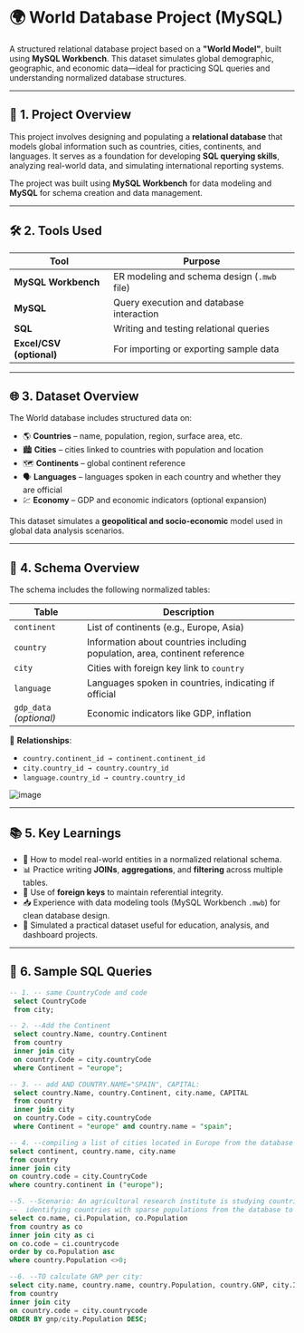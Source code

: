 # 🌍 World Database Project (MySQL)

A structured relational database project based on a **"World Model"**, built using **MySQL Workbench**. This dataset simulates global demographic, geographic, and economic data—ideal for practicing SQL queries and understanding normalized database structures.

---

## 📌 1. Project Overview

This project involves designing and populating a **relational database** that models global information such as countries, cities, continents, and languages. It serves as a foundation for developing **SQL querying skills**, analyzing real-world data, and simulating international reporting systems.

The project was built using **MySQL Workbench** for data modeling and **MySQL** for schema creation and data management.

---

## 🛠 2. Tools Used

| Tool               | Purpose                                      |
|--------------------|----------------------------------------------|
| **MySQL Workbench**| ER modeling and schema design (`.mwb` file)  |
| **MySQL**          | Query execution and database interaction     |
| **SQL**            | Writing and testing relational queries       |
| **Excel/CSV (optional)** | For importing or exporting sample data     |

---

## 🌐 3. Dataset Overview

The World database includes structured data on:

- 🌎 **Countries** – name, population, region, surface area, etc.
- 🏙️ **Cities** – cities linked to countries with population and location
- 🗺️ **Continents** – global continent reference
- 🗣️ **Languages** – languages spoken in each country and whether they are official
- 💹 **Economy** – GDP and economic indicators (optional expansion)

This dataset simulates a **geopolitical and socio-economic** model used in global data analysis scenarios.

---

## 🧱 4. Schema Overview

The schema includes the following normalized tables:

| Table         | Description                                           |
|---------------|-------------------------------------------------------|
| `continent`   | List of continents (e.g., Europe, Asia)              |
| `country`     | Information about countries including population, area, continent reference |
| `city`        | Cities with foreign key link to `country`            |
| `language`    | Languages spoken in countries, indicating if official |
| `gdp_data` *(optional)* | Economic indicators like GDP, inflation     |

🔗 **Relationships**:
- `country.continent_id → continent.continent_id`
- `city.country_id → country.country_id`
- `language.country_id → country.country_id`

![image](https://github.com/user-attachments/assets/4b4a09cb-cad2-496f-906f-9dd149e0c549)

---

## 📚 5. Key Learnings

- 🔧 How to model real-world entities in a normalized relational schema.
- 📊 Practice writing **JOINs**, **aggregations**, and **filtering** across multiple tables.
- 🧩 Use of **foreign keys** to maintain referential integrity.
- 📥 Experience with data modeling tools (MySQL Workbench `.mwb`) for clean database design.
- 🧠 Simulated a practical dataset useful for education, analysis, and dashboard projects.

---

## 🧪 6. Sample SQL Queries

```sql
-- 1. -- same CountryCode and code
 select CountryCode   
 from city;

-- 2. --Add the Continent
 select country.Name, country.Continent 
 from country
 inner join city
 on country.Code = city.countryCode
 where Continent = "europe"; 

-- 3. -- add AND COUNTRY.NAME="SPAIN", CAPITAL:
 select country.Name, country.Continent, city.name, CAPITAL
 from country
 inner join city
 on country.Code = city.countryCode
 where Continent = "europe" and country.name = "spain";

-- 4. --compiling a list of cities located in Europe from the database to facilitate program planning and student engagement. 
select continent, country.name, city.name
from country
inner join city
on country.code = city.CountryCode
where country.continent in ("europe");

--5. --Scenario: An agricultural research institute is studying countries with low population densities for potential agricultural development projects. 
--  identifying countries with sparse populations from the database to support the institute's research efforts. 
select co.name, ci.Population, co.Population
from country as co
inner join city as ci
on co.code = ci.countrycode
order by co.Population asc
where country.Population <>0;

--6. --TO calculate GNP per city:
select city.name, country.name, country.Population, country.GNP, city.ID,  city.CountryCode, city.population, gnp/city.Population as GNPCITY
from country
inner join city
on country.code = city.countrycode
ORDER BY gnp/city.Population DESC;

